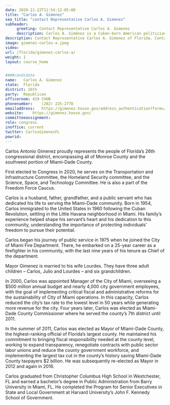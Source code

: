 ```yaml
---
date: 2020-11-22T11:54:12-05:00
title: "Carlos A. Gimenez"
seo_title: "contact Representative Carlos A. Gimenez"
subheader:
     greeting: Contact Representative Carlos A. Gimenez 
     description: Carlos A. Giménez is a Cuban-born American politician and retired firefighter serving as the U.S. Representative for Florida's 26th congressional district. A Republican, he served as mayor of Miami-Dade County, Florida, from 2011 to 2020.
description: Contact Representative Carlos A. Gimenez of Florida. Contact information for Carlos A. Gimenez includes email address, phone number, and mailing address.
image: gimenez-carlos-a.jpeg
video: 
url: /florida/gimenez-carlos-a/
weight: 1
layout: course_home


####candidate
name:	Carlos A. Gimenez
state:	Florida
district: 26th
party:	Republican
officeroom:	419 CHOB
phonenumber:	(202) 225-2778
emailaddress:	https://gimenez.house.gov/address_authentication?form=/contact
website:	https://gimenez.house.gov/
committeeassignment: 
role: congress
inoffice: current
twitter: CarlosGimenezFL
powrid: 
---
```


Carlos Antonio Gimenez proudly represents the people of Florida’s 26th congressional district, encompassing all of Monroe County and the southwest portion of Miami-Dade County.

First elected to Congress in 2020, he serves on the Transportation and Infrastructure Committee, the Homeland Security committee, and the Science, Space, and Technology Committee. He is also a part of the Freedom Force Caucus.

Carlos is a husband, father, grandfather, and a public servant who has dedicated his life to serving the Miami-Dade community. Born in 1954, Carlos immigrated to the United States in 1960 following the Cuban Revolution, settling in the Little Havana neighborhood in Miami. His family’s experience helped shape his servant’s heart and his dedication to this community, understanding the importance of protecting individuals’ freedom to pursue their potential.

Carlos began his journey of public service in 1975 when he joined the City of Miami Fire Department. There, he embarked on a 25-year career as a firefighter in his community, with the last nine years of his tenure as Chief of the department.

Mayor Gimenez is married to his wife Lourdes. They have three adult children – Carlos, Julio and Lourdes – and six grandchildren.

In 2000, Carlos was appointed Manager of the City of Miami, overseeing a $500 million annual budget and nearly 4,000 city government employees, with the goal of implementing critical fiscal and administrative reforms for the sustainability of City of Miami operations. In this capacity, Carlos reduced the city’s tax rate to the lowest level in 50 years while generating more revenue for the city. Four years later, Carlos was elected as Miami-Dade County Commissioner where he served the county’s 7th district until 2011.

In the summer of 2011, Carlos was elected as Mayor of Miami-Dade County, the highest-ranking official of Florida’s largest county. He maintained his commitment to bringing fiscal responsibility needed at the county level, working to expand transparency, renegotiate contracts with public sector labor unions and reduce the county government workforce, and implementing the largest tax cut in the county’s history saving Miami-Dade County taxpayers $2 billion. He was subsequently re-elected as Mayor in 2012 and again in 2016.

Carlos graduated from Christopher Columbus High School in Westchester, FL and earned a bachelor’s degree in Public Administration from Barry University in Miami, FL. He completed the Program for Senior Executives in State and Local Government at Harvard University’s John F. Kennedy School of Government.